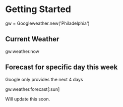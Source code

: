 # Getting Started
gw = Googleweather.new('Philadelphia')

## Current Weather
gw.weather.now

## Forecast for specific day this week
Google only provides the next 4 days

gw.weather.forecast[:sun]

Will update this soon.
